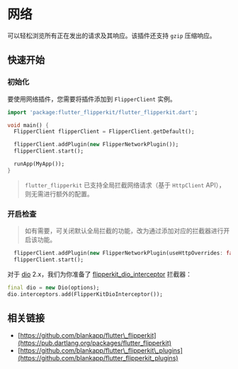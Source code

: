 # 网络

可以轻松浏览所有正在发出的请求及其响应。该插件还支持 `gzip` 压缩响应。

## 快速开始

### 初始化

要使用网络插件，您需要将插件添加到 `FlipperClient` 实例。

```dart
import 'package:flutter_flipperkit/flutter_flipperkit.dart';

void main() {
  FlipperClient flipperClient = FlipperClient.getDefault();

  flipperClient.addPlugin(new FlipperNetworkPlugin());
  flipperClient.start();

  runApp(MyApp());
}
```

> `flutter_flipperkit` 已支持全局拦截网络请求（基于 `HttpClient` API），则无需进行额外的配置。

### 开启检查

> 如有需要，可关闭默认全局拦截的功能，改为通过添加对应的拦截器进行开启该功能。

```dart
  flipperClient.addPlugin(new FlipperNetworkPlugin(useHttpOverrides: false));
  flipperClient.start();
```

对于 [dio](https://github.com/flutterchina/dio) 2.x，我们为你准备了 [flipperkit\_dio\_interceptor](https://github.com/blankapp/flutter_flipperkit_plugins/tree/master/packages/flipperkit_dio_interceptor) 拦截器：

```dart
final dio = new Dio(options);
dio.interceptors.add(FlipperKitDioInterceptor());
```

## 相关链接

* [https://github.com/blankapp/flutter\_flipperkit](https://pub.dartlang.org/packages/flutter_flipperkit)
* [https://github.com/blankapp/flutter\_flipperkit\_plugins](https://github.com/blankapp/flutter_flipperkit_plugins)

